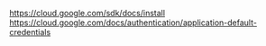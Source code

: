 https://cloud.google.com/sdk/docs/install
https://cloud.google.com/docs/authentication/application-default-credentials